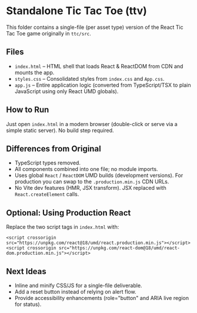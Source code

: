 # Standalone Tic Tac Toe (ttv)

This folder contains a single-file (per asset type) version of the React Tic Tac Toe game originally in `ttc/src`.

## Files
- `index.html` – HTML shell that loads React & ReactDOM from CDN and mounts the app.
- `styles.css` – Consolidated styles from `index.css` and `App.css`.
- `app.js` – Entire application logic (converted from TypeScript/TSX to plain JavaScript using only React UMD globals).

## How to Run
Just open `index.html` in a modern browser (double-click or serve via a simple static server). No build step required.

## Differences from Original
- TypeScript types removed.
- All components combined into one file; no module imports.
- Uses global `React` / `ReactDOM` UMD builds (development versions). For production you can swap to the `.production.min.js` CDN URLs.
- No Vite dev features (HMR, JSX transform). JSX replaced with `React.createElement` calls.

## Optional: Using Production React
Replace the two script tags in `index.html` with:
```
<script crossorigin src="https://unpkg.com/react@18/umd/react.production.min.js"></script>
<script crossorigin src="https://unpkg.com/react-dom@18/umd/react-dom.production.min.js"></script>
```

## Next Ideas
- Inline and minify CSS/JS for a single-file deliverable.
- Add a reset button instead of relying on alert flow.
- Provide accessibility enhancements (role="button" and ARIA live region for status).
